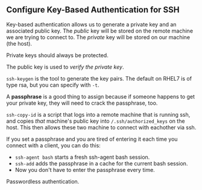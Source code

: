 ## Configure Key-Based Authentication for SSH

Key-based authentication allows us to generate a private key and an associated
public key. The _public_ key will be stored on the remote machine we are trying to
connect to. The _private_ key will be stored on our machine (the host).

Private keys should always be protected.

The public key is used to _verify the private key_.

`ssh-keygen` is the tool to generate the key pairs. The default on RHEL7 is of
type rsa, but you can specify with `-t`.

A **passphrase** is a good thing to assign because if someone happens to get
your private key, they will need to crack the passphrase, too.

`ssh-copy-id` is a script that logs into a remote machine that is running ssh,
and copies _that_ machine's public key into `/.ssh/authorized_keys` on the host.
This then allows these two machine to connect with eachother via ssh.

If you set a passphrase and you are tired of entering it each time you connect
with a client, you can do this:
- `ssh-agent bash` starts a fresh ssh-agent bash session.
- `ssh-add` adds the passphrase in a cache for the current bash session.
- Now you don't have to enter the passphrase every time.

Passwordless authentication.
